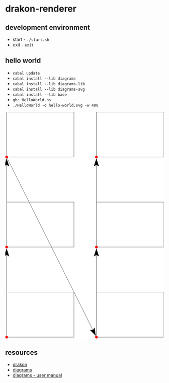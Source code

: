 # drakon-renderer

## development environment

* start - `./start.sh`
* exit - `exit`

## hello world

* `cabal update`
* `cabal install --lib diagrams`
* `cabal install --lib diagrams-lib`
* `cabal install --lib diagrams-svg`
* `cabal install --lib base`
* `ghc HelloWorld.hs` 
* `./HelloWorld -o hello-world.svg -w 400`

![hello-world](./hello-world.svg)

## resources

* [drakon](https://drakonhub.com/read/docs)
* [diagrams](https://archives.haskell.org/projects.haskell.org/diagrams/doc/quickstart.html#introduction)
* [diagrams - user manual](https://archives.haskell.org/projects.haskell.org/diagrams/doc/manual.html)

